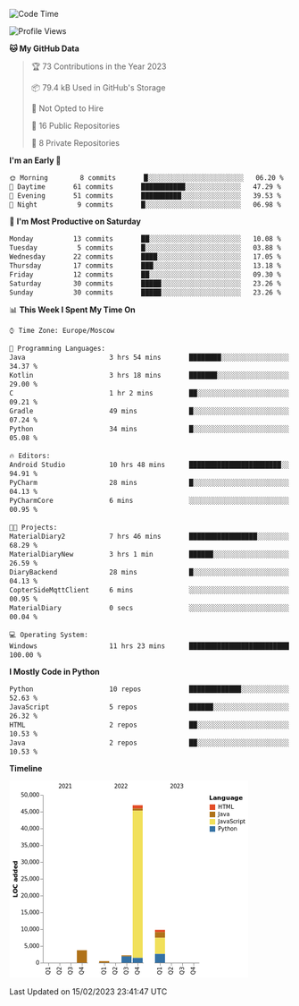 <!--START_SECTION:waka-->
![Code Time](http://img.shields.io/badge/Code%20Time-30%20hrs%202%20mins-blue)

![Profile Views](http://img.shields.io/badge/Profile%20Views-3-blue)

**🐱 My GitHub Data** 

> 🏆 73 Contributions in the Year 2023
 > 
> 📦 79.4 kB Used in GitHub's Storage 
 > 
> 🚫 Not Opted to Hire
 > 
> 📜 16 Public Repositories 
 > 
> 🔑 8 Private Repositories  
 > 
**I'm an Early 🐤** 

```text
🌞 Morning        8 commits       █░░░░░░░░░░░░░░░░░░░░░░░░   06.20 % 
🌆 Daytime       61 commits       ███████████░░░░░░░░░░░░░░   47.29 % 
🌃 Evening       51 commits       ██████████░░░░░░░░░░░░░░░   39.53 % 
🌙 Night          9 commits       █░░░░░░░░░░░░░░░░░░░░░░░░   06.98 % 

```
📅 **I'm Most Productive on Saturday** 

```text
Monday          13 commits       ██░░░░░░░░░░░░░░░░░░░░░░░   10.08 % 
Tuesday          5 commits       █░░░░░░░░░░░░░░░░░░░░░░░░   03.88 % 
Wednesday       22 commits       ████░░░░░░░░░░░░░░░░░░░░░   17.05 % 
Thursday        17 commits       ███░░░░░░░░░░░░░░░░░░░░░░   13.18 % 
Friday          12 commits       ██░░░░░░░░░░░░░░░░░░░░░░░   09.30 % 
Saturday        30 commits       █████░░░░░░░░░░░░░░░░░░░░   23.26 % 
Sunday          30 commits       █████░░░░░░░░░░░░░░░░░░░░   23.26 % 

```


📊 **This Week I Spent My Time On** 

```text
⌚︎ Time Zone: Europe/Moscow

💬 Programming Languages: 
Java                     3 hrs 54 mins       ████████░░░░░░░░░░░░░░░░░   34.37 % 
Kotlin                   3 hrs 18 mins       ███████░░░░░░░░░░░░░░░░░░   29.00 % 
C                        1 hr 2 mins         ██░░░░░░░░░░░░░░░░░░░░░░░   09.21 % 
Gradle                   49 mins             █░░░░░░░░░░░░░░░░░░░░░░░░   07.24 % 
Python                   34 mins             █░░░░░░░░░░░░░░░░░░░░░░░░   05.08 % 

🔥 Editors: 
Android Studio           10 hrs 48 mins      ███████████████████████░░   94.91 % 
PyCharm                  28 mins             █░░░░░░░░░░░░░░░░░░░░░░░░   04.13 % 
PyCharmCore              6 mins              ░░░░░░░░░░░░░░░░░░░░░░░░░   00.95 % 

🐱‍💻 Projects: 
MaterialDiary2           7 hrs 46 mins       █████████████████░░░░░░░░   68.29 % 
MaterialDiaryNew         3 hrs 1 min         ██████░░░░░░░░░░░░░░░░░░░   26.59 % 
DiaryBackend             28 mins             █░░░░░░░░░░░░░░░░░░░░░░░░   04.13 % 
CopterSideMqttClient     6 mins              ░░░░░░░░░░░░░░░░░░░░░░░░░   00.95 % 
MaterialDiary            0 secs              ░░░░░░░░░░░░░░░░░░░░░░░░░   00.04 % 

💻 Operating System: 
Windows                  11 hrs 23 mins      █████████████████████████   100.00 % 

```

**I Mostly Code in Python** 

```text
Python                   10 repos            █████████████░░░░░░░░░░░░   52.63 % 
JavaScript               5 repos             ██████░░░░░░░░░░░░░░░░░░░   26.32 % 
HTML                     2 repos             ██░░░░░░░░░░░░░░░░░░░░░░░   10.53 % 
Java                     2 repos             ██░░░░░░░░░░░░░░░░░░░░░░░   10.53 % 

```


**Timeline**

![Chart not found](https://raw.githubusercontent.com/Adlemex/Adlemex/main/charts/bar_graph.png) 


 Last Updated on 15/02/2023 23:41:47 UTC
<!--END_SECTION:waka-->
